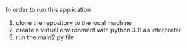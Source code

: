 In order to run this application 
  
  1. clone the repository to the local machine
  2. create a virtual environment with python 3.11 as interpreter
  3. run the main2.py file 
